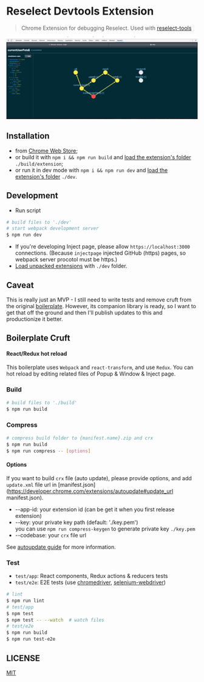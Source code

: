 # Reselect Devtools Extension

> Chrome Extension for debugging Reselect. Used with [reselect-tools](https://github.com/skortchmark9/reselect-tools)

![Screenshot](Screen%20Shot%202017-11-15%20at%203.34.11%20AM.png)


## Installation

 - from [Chrome Web Store](https://chrome.google.com/webstore/detail/reselect-devtools/cjmaipngmabglflfeepmdiffcijhjlbb);
 - or build it with `npm i && npm run build` and [load the extension's folder](https://developer.chrome.com/extensions/getstarted#unpacked) `./build/extension`;
 - or run it in dev mode with `npm i && npm run dev` and [load the extension's folder](https://developer.chrome.com/extensions/getstarted#unpacked) `./dev`.

## Development

* Run script
```bash
# build files to './dev'
# start webpack development server
$ npm run dev
```
* If you're developing Inject page, please allow `https://localhost:3000` connections. (Because `injectpage` injected GitHub (https) pages, so webpack server procotol must be https.)
* [Load unpacked extensions](https://developer.chrome.com/extensions/getstarted#unpacked) with `./dev` folder.

## Caveat

This is really just an MVP - I still need to write tests and remove cruft from the original [boilerplate](https://github.com/jhen0409/react-chrome-extension-boilerplate). However, its companion library is ready, so I want to get that off the ground and then I'll publish updates to this and productionize it better.

## Boilerplate Cruft

#### React/Redux hot reload

This boilerplate uses `Webpack` and `react-transform`, and use `Redux`. You can hot reload by editing related files of Popup & Window & Inject page.

### Build

```bash
# build files to './build'
$ npm run build
```

### Compress

```bash
# compress build folder to {manifest.name}.zip and crx
$ npm run build
$ npm run compress -- [options]
```

#### Options

If you want to build `crx` file (auto update), please provide options, and add `update.xml` file url in [manifest.json](https://developer.chrome.com/extensions/autoupdate#update_url manifest.json).

* --app-id: your extension id (can be get it when you first release extension)
* --key: your private key path (default: './key.pem')  
  you can use `npm run compress-keygen` to generate private key `./key.pem`
* --codebase: your `crx` file url

See [autoupdate guide](https://developer.chrome.com/extensions/autoupdate) for more information.

### Test

* `test/app`: React components, Redux actions & reducers tests
* `test/e2e`: E2E tests (use [chromedriver](https://www.npmjs.com/package/chromedriver), [selenium-webdriver](https://www.npmjs.com/package/selenium-webdriver))

```bash
# lint
$ npm run lint
# test/app
$ npm test
$ npm test -- --watch  # watch files
# test/e2e
$ npm run build
$ npm run test-e2e
```

## LICENSE

[MIT](LICENSE)
